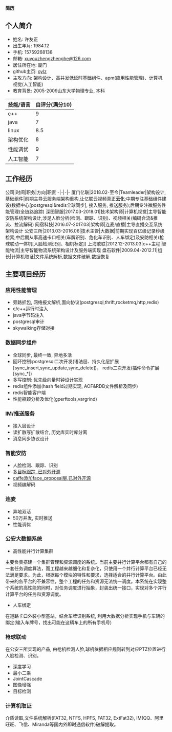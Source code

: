 **简历**
## 个人简介

* 姓名: 许友正
* 出生年月: 1984.12
* 手机: 15759268138
* 邮箱: xuyouzhengzhenghe@126.com
* 居住所在地: 厦门
* github主页:  [oylz](https://github.com/oylz)
* 主攻方向: 架构设计、高并发低延时基础组件、apm(应用性能管理)、计算机视觉(人工智能)
* 教育背景: 2005-2009山东大学物理专业, 本科

技能/语言|自评分(满分10)
-|-
c++|9
java|7
linux|8.5
架构优化|8
性能调优|9
人工智能|7

## 工作经历

公司|时间|职务|方向|职责
-|-|-|-
厦门亿联|2018.02-至今|Teamleader|架构设计,基础组件|前期主导云服务端架构重构,让亿联云视频真正**云化**;中期专注基础组件建设\(数据中心\[postgresql&redis全球同步\], 接入服务, 推送服务\);后期专注微服务性能管理\(全链路追踪\)
深图智服|2017.03-2018.01|技术架构师|计算机视觉|主导智能安防系统架构设计,涉足人脸分析\(检测、跟踪、识别\)、视频相关\(编码合流&推流、拉流解码\)
网宿科技|2016.07-2017.03|架构师|连麦/直播|主导直播交互系统架构设计
公安三所|2013.03-2016.06|技术主管|大数据|前期实现百亿级记录秒级检索;中后期从事高速卡口相关\(车牌识别、危化车识别、人车绑定\)及安防相关\(枪球联动一体机\[人脸检测识别、相机标定\]\)
上海歌联|2012.12-2013.03|c++主程|智能物流|主导智能物流系统架构设计及服务端实现
盘石软件|2009.04-2012.11|组长|计算机取证|文件系统解析,数据文件破解,数据恢复

## 主要项目经历

### 应用性能管理
* 旁路抓包, 网络报文解析,面向协议(postgresql,thrift,rocketmq,http,redis)
* c/c++运行时注入
* java字节码注入
* postgresql审计
* skywalking存储对接

### 数据同步组件
* 全球同步, 最终一致, 异地多活
* 回环控制:postgresql二次开发\(语法层、持久化层扩展\[sync_insert,sync_update,sync_delete\]\)， redis二次开发\(插件命令扩展\[sync_\*\]\)
* 多写控制: 优先级向量时钟设计实现
* redis组件添加\(hash field过期实现, AOF&RDB文件解析及同步\) 
* redis智能客户端
* 性能瓶颈分析及优化\(gperftools,vargrind\)

### IM/推送服务
* 接入层设计
* 读扩散写扩散结合, 历史库实时库分离
* 消息同步协议设计

### 智能安防
* 人脸检测、跟踪、识别
* [多目标跟踪, 已对外开源](https://github.com/oylz/DS)
* [caffe添加face_proposal层,已对外开源](https://github.com/oylz/caffe-pvanet-shufflenet)
* 视频编解码

### 连麦
* 异地双活
* 50万并发, 实时推送
* 性能调优

### 公安大数据系统
* 高性能并行计算集群

主要负责搭建一个集群管理和资源调度的系统。当前主要并行计算平台都有自己的一套任务调度算法，而工程越来越细化和复杂化，只使用一个并行计算平台已经无法满足要求。为此，根据每个模块的特性和要求，选择适合的并行计算平台。由此带来的各平台的不兼容性，整个工程的任务和资源无法统一调度。本系统在实现整个系统的高性能的同时，对任务调度进行抽象，封装出统一接口，实现对多个并行计算平台的任务和资源调度。

* 人车绑定

在道路卡口外装小型基站，结合车牌识别系统, 利用大数据分析实现手机与车辆的绑定(输入车牌号，找出可能在这辆车上的所有手机号)

### 枪球联动

在公安三所实现的产品, 由枪机检测人脸,球机依据相应规则转到对应PTZ位置进行人脸检测、识别。
* 深度学习
* 最小二乘
* JointCascade
* 图像增强
* 目标检测

### 计算机取证

介质读取,文件系统解析(FAT32, NTFS, HPFS, FAT32, ExtFat32), IM(QQ、阿里旺旺、飞信、Miranda等国内外即时通信软件)破解提取。








